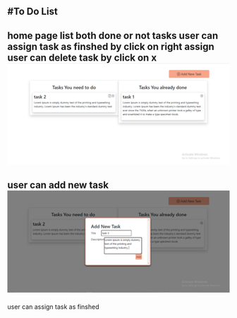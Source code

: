 #To Do List
---------------------------
home page list both done or not tasks
user can assign task as finshed by click on right assign 
user can delete task by click on x 
![ ](images/home.png)
---------------------------
user can add new task
![ ](images/addTask.png)
----------------------------
user can assign task as finshed

